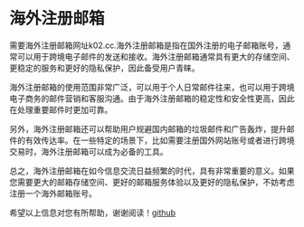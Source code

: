 # 海外注册邮箱

需要海外注册邮箱网址k02.cc.海外注册邮箱是指在国外注册的电子邮箱账号，通常可以用于跨境电子邮件的发送和接收。海外注册邮箱通常具有更大的存储空间、更稳定的服务和更好的隐私保护，因此备受用户青睐。

海外注册邮箱的使用范围非常广泛，可以用于个人日常邮件往来，也可以用于跨境电子商务的邮件营销和客服沟通。由于海外注册邮箱的稳定性和安全性更高，因此在处理重要邮件时更加可靠。

另外，海外注册邮箱还可以帮助用户规避国内邮箱的垃圾邮件和广告轰炸，提升邮件的有效传达率。在一些特定的场景下，比如需要注册国外网站账号或者进行跨境交易时，海外注册邮箱可以成为必备的工具。

总之，海外注册邮箱在如今信息交流日益频繁的时代，具有非常重要的意义。如果您需要更大的邮箱存储空间、更好的邮箱服务体验以及更好的隐私保护，不妨考虑注册一个海外邮箱账号。

希望以上信息对您有所帮助，谢谢阅读！[github](https://github.com)